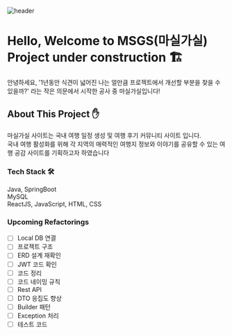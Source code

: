 ![header](https://capsule-render.vercel.app/api?type=waving&height=300&color=FC7300&text=🚵마실가실&animation=fadeIn&fontColor=FAFAFA)


# Hello, Welcome to MSGS(마실가실) Project under construction 🏗️

안녕하세요, '1년동안 식견이 넓어진 나는 얼만큼 프로젝트에서 개선할 부분을 찾을 수 있을까?' 라는 작은 의문에서 시작한 공사 중 마실가실입니다!

## About This Project ✋
마실가실 사이트는 국내 여행 일정 생성 및 여행 후기 커뮤니티 사이트 입니다.  
국내 여행 활성화를 위해 각 지역의 매력적인 여행지 정보와 이야기를 공유할 수 있는 여행 공감 사이트를 기획하고자 하였습니다

### Tech Stack 🛠️
Java, SpringBoot  
MySQL  
ReactJS, JavaScript, HTML, CSS

### Upcoming Refactorings
- [ ] Local DB 연결
- [ ] 프로젝트 구조
- [ ] ERD 설계 재확인
- [ ] JWT 코드 확인
- [ ] 코드 정리
- [ ] 코드 네이밍 규칙
- [ ] Rest API
- [ ] DTO 응집도 향상
- [ ] Builder 패턴
- [ ] Exception 처리
- [ ] 테스트 코드
